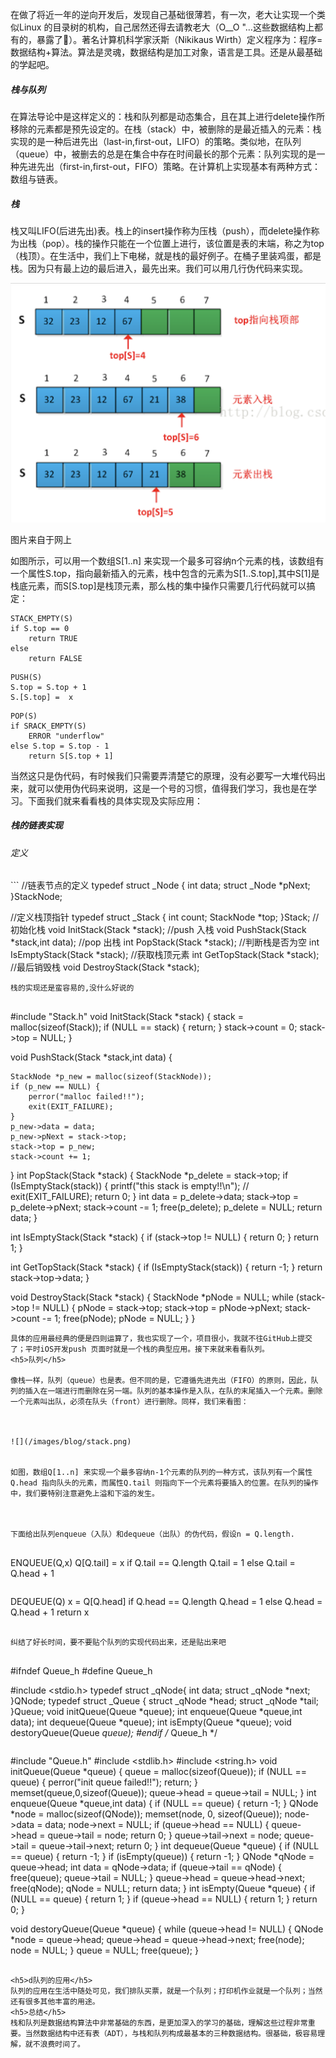 在做了将近一年的逆向开发后，发现自己基础很薄若，有一次，老大让实现一个类似Linux 的目录树的机构，自己居然还得去请教老大（O__O "…这些数据结构上都有的，暴露了🙂）。著名计算机科学家沃斯（Nikikaus Wirth）定义程序为：程序=数据结构+算法。算法是灵魂，数据结构是加工对象，语言是工具。还是从最基础的学起吧。



<h5>栈与队列</h5>
在算法导论中是这样定义的：栈和队列都是动态集合，且在其上进行delete操作所移除的元素都是预先设定的。在栈（stack）中，被删除的是最近插入的元素：栈实现的是一种后进先出（last-in,first-out，LIFO）的策略。类似地，在队列（queue）中，被删去的总是在集合中存在时间最长的那个元素：队列实现的是一种先进先出（first-in,first-out，FIFO）策略。在计算机上实现基本有两种方式：数组与链表。



<h5>栈</h5>
栈又叫LIFO(后进先出)表。栈上的insert操作称为压栈（push），而delete操作称为出栈（pop）。栈的操作只能在一个位置上进行，该位置是表的末端，称之为top（栈顶）。在生活中，我们上下电梯，就是栈的最好例子。在桶子里装鸡蛋，都是栈。因为只有最上边的最后进入，最先出来。我们可以用几行伪代码来实现。



![](/images/blog/stack.png)


图片来自于网上


如图所示，可以用一个数组S[1..n] 来实现一个最多可容纳n个元素的栈，该数组有一个属性S.top，指向最新插入的元素，栈中包含的元素为S[1..S.top],其中S[1]是栈底元素，而S[S.top]是栈顶元素，那么栈的集中操作只需要几行代码就可以搞定：


```
STACK_EMPTY(S)
if S.top == 0
    return TRUE
else
	return FALSE 
```
```
PUSH(S)
S.top = S.top + 1
S.[S.top] =  x
```

```
POP(S)
if SRACK_EMPTY(S)
	ERROR "underflow"
else S.top = S.top - 1
	return S[S.top + 1]
```

当然这只是伪代码，有时候我们只需要弄清楚它的原理，没有必要写一大堆代码出来，就可以使用伪代码来说明，这是一个号的习惯，值得我们学习，我也是在学习。下面我们就来看看栈的具体实现及实际应用：


<h5>栈的链表实现</h5>
<h6>定义</h6>
```
//链表节点的定义
typedef struct _Node {
    int data;
    struct _Node *pNext;
}StackNode;

//定义栈顶指针
typedef struct _Stack {
    int count;
    StackNode *top;
}Stack;
//初始化栈
void InitStack(Stack *stack);
//push 入栈
void PushStack(Stack *stack,int data);
//pop 出栈
int PopStack(Stack *stack);
//判断栈是否为空
int IsEmptyStack(Stack *stack);
//获取栈顶元素
int GetTopStack(Stack *stack);
//最后销毁栈
void DestroyStack(Stack *stack);
```
栈的实现还是蛮容易的,没什么好说的


```
#include "Stack.h"
void InitStack(Stack *stack) {
    stack = malloc(sizeof(Stack));
    if (NULL == stack) {
        return;
    }
    stack->count = 0;
    stack->top = NULL;
}

void PushStack(Stack *stack,int data) {
    
    StackNode *p_new = malloc(sizeof(StackNode));
    if (p_new == NULL) {
        perror("malloc failed!!");
        exit(EXIT_FAILURE);
    }
    p_new->data = data;
    p_new->pNext = stack->top;
    stack->top = p_new;
    stack->count += 1;
}
int PopStack(Stack *stack) {
    StackNode *p_delete = stack->top;
    if (IsEmptyStack(stack)) {
        printf("this stack is empty!!\n");
//        exit(EXIT_FAILURE);
        return 0;
    }
    int data = p_delete->data;
    stack->top = p_delete->pNext;
    stack->count -= 1;
    free(p_delete);
    p_delete = NULL;
    return data;
}

int IsEmptyStack(Stack *stack) {
    if (stack->top != NULL) {
        return 0;
    }
    return 1;
}

int GetTopStack(Stack *stack) {
    if (IsEmptyStack(stack)) {
        return -1;
    }
    return stack->top->data;
}

void DestroyStack(Stack *stack) {
    StackNode *pNode = NULL;
    while (stack->top != NULL) {
        pNode = stack->top;
        stack->top = pNode->pNext;
        stack->count -= 1;
        free(pNode);
        pNode = NULL;
    }
}
```
具体的应用最经典的便是四则运算了，我也实现了一个，项目很小，我就不往GitHub上提交了；平时iOS开发push 页面时就是一个栈的典型应用。接下来就来看看队列。
<h5>队列</h5>

像栈一样，队列（queue）也是表。但不同的是，它遵循先进先出（FIFO）的原则，因此，队列的插入在一端进行而删除在另一端。队列的基本操作是入队，在队的末尾插入一个元素。删除一个元素叫出队，必须在队头（front）进行删除。同样，我们来看图：



![](/images/blog/stack.png)


如图，数组Q[1..n] 来实现一个最多容纳n-1个元素的队列的一种方式，该队列有一个属性Q.head 指向队头的元素，而属性Q.tail 则指向下一个元素将要插入的位置。在队列的操作中，我们要特别注意避免上溢和下溢的发生。



下面给出队列enqueue（入队）和dequeue（出队）的伪代码，假设n = Q.length.


```
ENQUEUE(Q,x)
Q[Q.tail] = x
if Q.tail == Q.length
	Q.tail = 1
else Q.tail = Q.head + 1
```
```
DEQUEUE(Q)
x = Q[Q.head]
if Q.head == Q.length
	Q.head = 1
else Q.head = Q.head + 1
return x
```

纠结了好长时间，要不要贴个队列的实现代码出来，还是贴出来吧


```
#ifndef Queue_h
#define Queue_h

#include <stdio.h>
typedef struct _qNode{
    int data;
    struct _qNode *next;
}QNode;
typedef struct _Queue {
    struct _qNode *head;
    struct _qNode *tail;
}Queue;
void initQueue(Queue *queue);
int enqueue(Queue *queue,int data);
int dequeue(Queue *queue);
int isEmpty(Queue *queue);
void destoryQueue(Queue *queue);
#endif /* Queue_h */
```

```
#include "Queue.h"
#include <stdlib.h>
#include <string.h>
void initQueue(Queue *queue) {
    queue = malloc(sizeof(Queue));
    if (NULL == queue) {
        perror("init queue failed!!");
        return;
    }
    memset(queue,0,sizeof(Queue));
    queue->head = queue->tail = NULL;
}
int enqueue(Queue *queue,int data) {
    if (NULL == queue) {
        return -1;
    }
    QNode *node = malloc(sizeof(QNode));
    memset(node, 0, sizeof(Queue));
    node->data = data;
    node->next = NULL;
    if (queue->head == NULL) {
        queue->head = queue->tail = node;
        return 0;
    }
    queue->tail->next = node;
    queue->tail = queue->tail->next;
    return 0;
}
int dequeue(Queue *queue) {
    if (NULL == queue) {
        return -1;
    }
    if (isEmpty(queue)) {
        return -1;
    }
    QNode *qNode = queue->head;
    int data = qNode->data;
    if (queue->tail == qNode) {
        free(queue);
        queue->tail = NULL;
    }
    queue->head = queue->head->next;
    free(qNode);
    qNode = NULL;
    return data;
}
int isEmpty(Queue *queue) {
    if (NULL == queue) {
        return 1;
    }
    if (queue->head  == NULL) {
        return 1;
    }
    return 0;
}

void destoryQueue(Queue *queue) {
    while (queue->head != NULL) {
        QNode *node = queue->head;
        queue->head = queue->head->next;
        free(node);
        node = NULL;
    }
    queue = NULL;
    free(queue);
}
```

<h5>d队列的应用</h5>
队列的应用在生活中随处可见，我们排队买票，就是一个队列；打印机作业就是一个队列；当然还有很多其他丰富的用途。
<h5>总结</h5>
栈和队列是数据结构算法中非常基础的东西，是更加深入的学习的基础，理解这些过程非常重要。当然数据结构中还有表（ADT），与栈和队列构成最基本的三种数据结构。很基础，极容易理解，就不浪费时间了。






